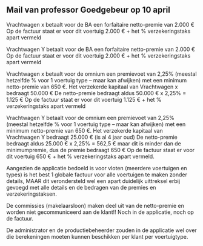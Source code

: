 Mail van professor Goedgebeur op 10 april
--
Vrachtwagen x betaalt voor de BA een forfaitaire netto-premie van 2.000 €
Op de factuur staat er voor dit voertuig 2.000 € + het % verzekeringstaks apart vermeld
 
Vrachtwagen Y betaalt voor de BA een forfaitaire netto-premie van 2.000 €
Op de factuur staat er voor dit voertuig 2.000 € + het % verzekeringstaks apart vermeld
 
Vrachtwagen x betaalt voor de omnium een premievoet van 2,25% (meestal hetzelfde % voor 1 voertuig type – maar kan afwijken) met een minimum netto-premie van 650 €.
Het verzekerde kapitaal van Vrachtwagen x bedraagt 50.000 €
De netto-premie bedraagt aldus 50.000 € x 2,25% = 1.125 €
Op de factuur staat er voor dit voertuig 1.125 € + het % verzekeringstaks apart vermeld
 
Vrachtwagen Y betaalt voor de omnium een premievoet van 2,25% (meestal hetzelfde % voor 1 voertuig type – maar kan afwijken) met een minimum netto-premie van 650 €.
Het verzekerde kapitaal van Vrachtwagen Y bedraagt 25.000 € (is al 4 jaar oud)
De netto-premie bedraagt aldus 25.000 € x 2,25% = 562,5 €  maar dit is minder dan de minimumpremie, dus de premie bedraagt 650 €
Op de factuur staat er voor dit voertuig 650 € + het % verzekeringstaks apart vermeld.
 
Aangezien de applicatie bedoeld is voor vloten (meerdere voertuigen en types) is het best
1 globale factuur voor alle voertuigen te maken zonder details, MAAR dit verondersteld wel een apart duidelijk uittreksel erbij gevoegd
met alle details en de bedragen van de premies en verzekeringstaksen.
 
De commissies (makelaarsloon) maken deel uit van de netto-premie en worden niet gecommuniceerd aan de klant!!  Noch in de applicatie, noch op de factuur.
 
De administrator en de productiebeheerder zouden in de applicatie wel over die berekeningen moeten kunnen beschikken per klant per voertuigtype.

